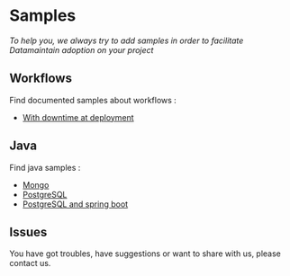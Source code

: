 # Samples

_To help you, we always try to add samples in order to facilitate Datamaintain adoption on your project_

## Workflows

Find documented samples about workflows :
- [With downtime at deployment](./workflows/case-downtime)

## Java

Find java samples :
- [Mongo](./java-mongo)
- [PostgreSQL](./java-postgresql)
- [PostgreSQL and spring boot](./java-spring-boot-mongo)

## Issues

You have got troubles, have suggestions or want to share with us, please contact us.